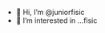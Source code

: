 - 👋 Hi, I’m @juniorfisic
- 👀 I’m interested in ...fisic

<!---
juniorfisic/juniorfisic is a ✨ special ✨ repository because its `README.md` (this file) appears on your GitHub profile.
You can click the Preview link to take a look at your changes.
--->
